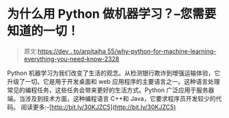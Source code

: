 # 为什么用 Python 做机器学习？–您需要知道的一切！

> 原文:[https://dev . to/arpitajha 55/why-python-for-machine-learning-everything-you-need-know-2328](https://dev.to/arpitajha55/why-python-for-machine-learning-everything-you-need-know-2328)

Python 机器学习为我们改变了生活的观念。从检测银行欺诈到增强运输体验，它升级了一切。它是用于开发桌面和 web 应用程序的主要语言之一。这种语言处理常见的编程任务，这些任务会带来更好的生活方式。Python 广泛应用于服务器端。当涉及到技术方面，这种编程语言 C++和 Java，它要求程序员开发较少的代码。
阅读更多:-[http://bit.ly/30KJZC5](http://bit.ly/30KJZC5)